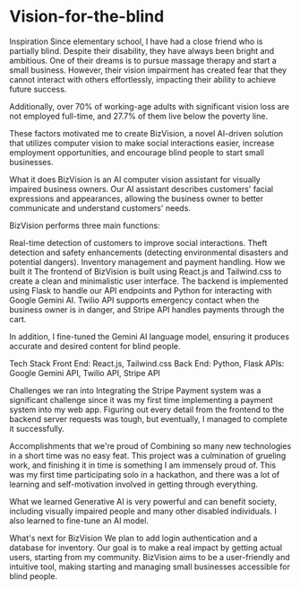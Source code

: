 # Vision-for-the-blind

Inspiration
Since elementary school, I have had a close friend who is partially blind. Despite their disability, they have always been bright and ambitious. One of their dreams is to pursue massage therapy and start a small business. However, their vision impairment has created fear that they cannot interact with others effortlessly, impacting their ability to achieve future success.

Additionally, over 70% of working-age adults with significant vision loss are not employed full-time, and 27.7% of them live below the poverty line.

These factors motivated me to create BizVision, a novel AI-driven solution that utilizes computer vision to make social interactions easier, increase employment opportunities, and encourage blind people to start small businesses.

What it does
BizVision is an AI computer vision assistant for visually impaired business owners. Our AI assistant describes customers' facial expressions and appearances, allowing the business owner to better communicate and understand customers' needs.

BizVision performs three main functions:

Real-time detection of customers to improve social interactions.
Theft detection and safety enhancements (detecting environmental disasters and potential dangers).
Inventory management and payment handling.
How we built it
The frontend of BizVision is built using React.js and Tailwind.css to create a clean and minimalistic user interface. The backend is implemented using Flask to handle our API endpoints and Python for interacting with Google Gemini AI. Twilio API supports emergency contact when the business owner is in danger, and Stripe API handles payments through the cart.

In addition, I fine-tuned the Gemini AI language model, ensuring it produces accurate and desired content for blind people.

Tech Stack Front End: React.js, Tailwind.css Back End: Python, Flask APIs: Google Gemini API, Twilio API, Stripe API

Challenges we ran into
Integrating the Stripe Payment system was a significant challenge since it was my first time implementing a payment system into my web app. Figuring out every detail from the frontend to the backend server requests was tough, but eventually, I managed to complete it successfully.

Accomplishments that we're proud of
Combining so many new technologies in a short time was no easy feat. This project was a culmination of grueling work, and finishing it in time is something I am immensely proud of. This was my first time participating solo in a hackathon, and there was a lot of learning and self-motivation involved in getting through everything.

What we learned
Generative AI is very powerful and can benefit society, including visually impaired people and many other disabled individuals. I also learned to fine-tune an AI model.

What's next for BizVision
We plan to add login authentication and a database for inventory. Our goal is to make a real impact by getting actual users, starting from my community. BizVision aims to be a user-friendly and intuitive tool, making starting and managing small businesses accessible for blind people.
